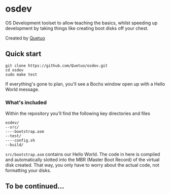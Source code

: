 # osdev

OS Development toolset to allow teaching the basics, whilst speeding up 
development by taking things like creating boot disks off your chest.

Created by [Quetuo](mailto:quetuo@quetuo.net)

## Quick start
```
git clone https://github.com/Quetuo/osdev.git
cd osdev
sudo make test
```
If everything's gone to plan, you'll see a Bochs window open up with a Hello 
World message.

### What's included
Within the repository you'll find the following key directories and files
```
osdev/
--src/
----bootstrap.asm
--test/
----config.sh
--build/
```
`src/bootstrap.asm` contains our Hello World. The code in here is compiled and 
automatically slotted into the MBR (Master Boot Record) of the virtual disk 
created. That way, you only have to worry about the actual code, not 
formatting your disks.

## To be continued...

